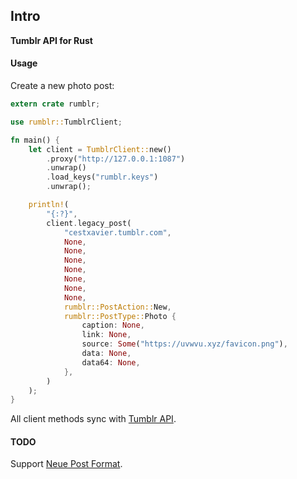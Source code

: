 ## Intro

**Tumblr API for Rust**

#### Usage

Create a new photo post:

```rust
extern crate rumblr;

use rumblr::TumblrClient;

fn main() {
    let client = TumblrClient::new()
        .proxy("http://127.0.0.1:1087")
        .unwrap()
        .load_keys("rumblr.keys")
        .unwrap();

    println!(
        "{:?}",
        client.legacy_post(
            "cestxavier.tumblr.com",
            None,
            None,
            None,
            None,
            None,
            None,
            None,
            rumblr::PostAction::New,
            rumblr::PostType::Photo {
                caption: None,
                link: None,
                source: Some("https://uvwvu.xyz/favicon.png"),
                data: None,
                data64: None,
            },
        )
    );
}
```

All client methods sync with [Tumblr API](https://www.tumblr.com/docs/en/api/v2).

#### TODO

Support [Neue Post Format](https://www.tumblr.com/docs/npf).
